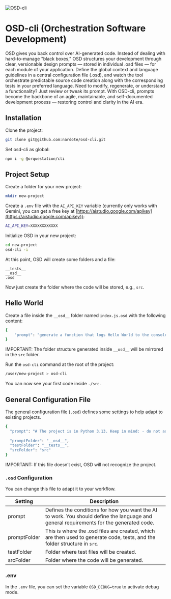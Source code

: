 ![OSD-cli](https://github.com/nardote/osd-cli/blob/main/assets/logo.png "OSD-cli Logo")

# OSD-cli (Orchestration Software Development)

OSD gives you back control over AI-generated code. Instead of dealing with hard-to-manage "black boxes," OSD structures your development through clear, versionable design prompts — stored in individual .osd files — for each module of your application. Define the global context and language guidelines in a central configuration file (.osd), and watch the tool orchestrate predictable source code creation along with the corresponding tests in your preferred language. Need to modify, regenerate, or understand a functionality? Just review or tweak its prompt. With OSD-cli, prompts become the backbone of an agile, maintainable, and self-documented development process — restoring control and clarity in the AI era.

## Installation

Clone the project:

```bash
git clone git@github.com:nardote/osd-cli.git
```

Set osd-cli as global:

```bash
npm i -g @orquestation/cli
```

## Project Setup

Create a folder for your new project:

```bash
mkdir new-project
```

Create a `.env` file with the `AI_API_KEY` variable (currently only works with Gemini, you can get a free key at [https://aistudio.google.com/apikey](https://aistudio.google.com/apikey)):

```bash
AI_API_KEY=XXXXXXXXXXXX
```

Initialize OSD in your new project:

```bash
cd new-project
osd-cli -i
```

At this point, OSD will create some folders and a file:

```
__tests__
__osd__
.osd
```

Now just create the folder where the code will be stored, e.g., `src`.

## Hello World

Create a file inside the `__osd__` folder named `index.js.osd` with the following content:

```bash
{
    "prompt": "generate a function that logs Hello World to the console"
}
```

IMPORTANT: The folder structure generated inside `__osd__` will be mirrored in the `src` folder.

Run the `osd-cli` command at the root of the project:

```bash
/user/new-project > osd-cli
```

You can now see your first code inside `./src`.

## General Configuration File

The general configuration file (`.osd`) defines some settings to help adapt to existing projects.

```bash
{
  "prompt": "# The project is in Python 3.13. Keep in mind: - do not add the main entry point to each file",
  
  "promptFolder": "__osd__",
  "testFolder": "__tests__",
  "srcFolder": "src"
}
```

IMPORTANT: If this file doesn’t exist, OSD will not recognize the project.

### `.osd` Configuration

You can change this file to adapt it to your workflow.

| Setting      | Description                                                                                                                             |
| ------------ | --------------------------------------------------------------------------------------------------------------------------------------- |
| prompt       | Defines the conditions for how you want the AI to work. You should define the language and general requirements for the generated code. |
| promptFolder | This is where the .osd files are created, which are then used to generate code, tests, and the folder structure in `src`.               |
| testFolder   | Folder where test files will be created.                                                                                                |
| srcFolder    | Folder where the code will be generated.                                                                                                |

### .env

In the `.env` file, you can set the variable `OSD_DEBUG=true` to activate debug mode.
